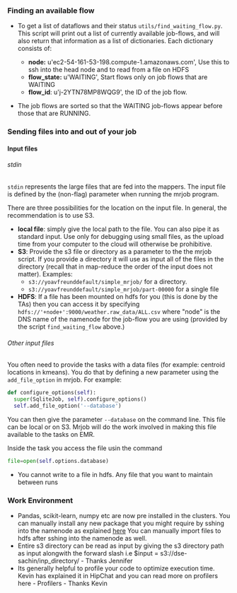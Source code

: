 ### Finding an available flow

- To get a list of dataflows and their status `utils/find_waiting_flow.py`.  This script will print out a list of currently available job-flows, and will also return that information as a list of dictionaries. Each dictionary consists of:
  - **node:** u'ec2-54-161-53-198.compute-1.amazonaws.com', 
              Use this to ssh into the head node and to read from a file on HDFS
  - **flow_state:** u'WAITING', Start flows only on job flows that are WAITING 
  - **flow_id**: u'j-2YTN78MP8WQG9', the ID of the job flow.

- The job flows are sorted so that the WAITING job-flows appear before those that are RUNNING.

### Sending files into and out of your job
#### Input files
###### stdin
`stdin` represents the large files that are fed into the mappers. The input file is defined by the (non-flag) parameter when running the mrjob program.

There are three possibilities for the location on the input file. In general, the recommendation is to use S3.

- **local file**: simply give the local path to the file. You can also pipe it as standard input. Use only for debugging using small files, as the upload time from your computer to the cloud will otherwise be prohibitive.
- **S3**: Provide the s3 file or directory as a parameter to the the mrjob script. If you provide a directory it will use as input all of the files in the directory (recall that in map-reduce the order of the input does not matter). Examples: 
  - `s3://yoavfreunddefault/simple_mrjob/` for a directory.
  - `s3://yoavfreunddefault/simple_mrjob/part-00000` for a single file
- **HDFS**: If a file has been mounted on hdfs for you (this is done by the TAs) then you can access it by specifying `hdfs://'+node+':9000/weather.raw_data/ALL.csv` where "node" is the DNS name of the namenode for the job-flow you are using (provided by the script `find_waiting_flow` above.)
###### Other input files
You often need to provide the tasks with a data files (for example: centroid locations in kmeans). You do that by defining a new parameter using the `add_file_option` in mrjob. For example:
```python
def configure_options(self):
  super(SqliteJob, self).configure_options()
  self.add_file_option('--database')
```
You can then give the parameter `--database` on the command line. This file can be local or on S3. Mrjob will do the work involved in making this file available to the tasks on EMR.  

Inside the task you access the file usin the command

```python
file=open(self.options.database)
```

- You cannot write to a file in hdfs. Any file that you want to maintain between runs

### Work Environment
- Pandas, scikit-learn, numpy etc are now pre installed in the clusters. You can manually install any new package that you might require by sshing into the namenode as explained [here](HadoopClusterAccess)
  You can manually import files to hdfs after sshing into the namenode as well.
- Entire s3 directory can be read as input by giving the s3 directory path as input alongwith the forward slash i.e $input = s3://dse-sachin/inp_directory/ - Thanks Jennifer
- Its generally helpful to profile your code to optimize execution time. Kevin has explained it in HipChat and you can read more on profilers here - Profilers - Thanks Kevin
